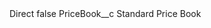<?xml version="1.0" encoding="UTF-8"?>
<CustomMetadata xmlns="http://soap.sforce.com/2006/04/metadata" xmlns:xsi="http://www.w3.org/2001/XMLSchema-instance" xmlns:xsd="http://www.w3.org/2001/XMLSchema">
    <label>Direct</label>
    <protected>false</protected>
    <values>
        <field>PriceBook__c</field>
        <value xsi:type="xsd:string">Standard Price Book</value>
    </values>
</CustomMetadata>

